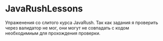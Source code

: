 # JavaRushLessons
Упраженения со слитого курса JavaRush.
Так как задания я проверить через валидатор не мог, они могут не совпадать с кодом необходимиым для прохождения проверки.

